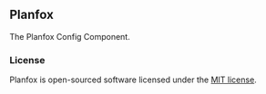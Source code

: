 ## Planfox

The Planfox Config Component.

### License

Planfox is open-sourced software licensed under the [MIT license](http://opensource.org/licenses/MIT).

